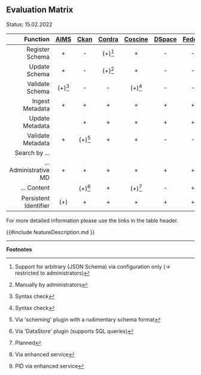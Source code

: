 ## Evaluation Matrix

Status: 15.02.2022

| Function              | [AIMS](aims/atAGlance.md) | [Ckan](ckan/atAGlance.md) | [Cordra](cordra/atAGlance.md) | [Coscine](coscine/atAGlance.md) | [DSpace](dspace/atAGlance.md) | [Fedora](fedora/atAGlance.md) | [Gerdi](gerdi/atAGlance.md) |[Invenio](invenio/atAGlance.md) | [MetaStore](metastore/atAGlance.md) | [OSF](openScienceFramework/atAGlance.md) | [Zenodo](zenodo/atAGlance.md) |
| ---------------------:| :-----------------------: | :-----------------------: | :---------------------------: | :-----------------------------: | :---------------------------: | :---------------------------: | :-------------------------: | :----------------------------: | :---------------------------------: | :--------------------------------------: | :---------------------------: |
| Register Schema       | +                         | -                         | (+)[^1]                       | +                               |  -                            | -                             | -                           | -                              | +                                   | -                                        | -                             | 
| Update Schema         | +                         | -                         | (+)[^2]                       | +                               |  -                            | -                             | -                           | -                              | +                                   | -                                        | -                             | 
| Validate Schema       | (+)[^3]                   | -                         |  -                            | (+)[^3]                         |  -                            | -                             | -                           | -                              | +                                   | -                                        | -                             | 
| Ingest Metadata       | +                         | +                         |  +                            | +                               |  +                            | +                             | +                           | +                              | +                                   | +                                        | +                             | 
| Update Metadata       |                           | +                         |  +                            | +                               |  +                            | +                             | +                           | +                              | +                                   | +                                        | +                             | 
| Validate Metadata     | +                         | (+)[^4]                   |  +                            | +                               |  -                            | -                             | +                           | -                              | +                                   | -                                        | -                             | 
| Search by ...         |                           |                           |                               |                                 |                               |                               |                             |                                |                                     |                                          |                               | 
| ... Administrative MD | +                         | +                         |  +                            | +                               |  +                            | +                             | +                           | +                              | +                                   | +                                        | +                             | 
| ... Content           |                           | (+)[^5]                   |  +                            | (+)[^6]                         |  -                            | +                             | +                           | -                              | (+)[^7]                             | -                                        | -                             | 
| Persistent Identifier | (+)                       | +                         |  +                            | +                               |  +                            | +                             | +                           | +                              | +[^8]                               | +                                        | +                             | 

For more detailed information please use the links in the table header.

{{#include featureDescription.md }}

---
**Footnotes**

[^1]: Support for arbitrary (JSON Schema) via configuration only (-> restricted to administrators)

[^2]: Manually by administrators

[^3]: Syntax check

[^4]: Via 'scheming' plugin with a rudimentary schema format

[^5]: Via 'DataStore' plugin (supports SQL queries)

[^6]: Planned

[^7]: Via enhanced service

[^8]: PID via enhanced service


